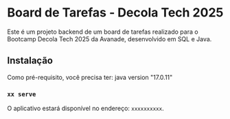 # Board de Tarefas - Decola Tech 2025

Este é um projeto backend de um board de tarefas realizado para o Bootcamp Decola Tech 2025 da Avanade, desenvolvido em SQL e Java.

## Instalação
Como pré-requisito, você precisa ter:
java version "17.0.11" 

### `xx serve`
O aplicativo estará disponível no endereço: `xxxxxxxxxx`.